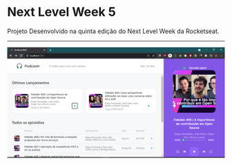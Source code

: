 # Next Level Week 5

<p>
  Projeto Desenvolvido na quinta edição do Next Level Week da Rocketseat.
</p>

<hr/>

<img src="./4day.png">